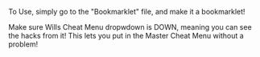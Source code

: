 To Use, simply go to the "Bookmarklet" file, and make it a bookmarklet!

Make sure Wills Cheat Menu dropwdown is DOWN, meaning you can see the hacks from it!
This lets you put in the Master Cheat Menu without a problem!
